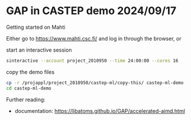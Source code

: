# GAP in CASTEP demo 2024/09/17

Getting started on Mahti

Either go to https://www.mahti.csc.fi/ and log in through the browser, or

start an interactive session
```bash
sinteractive --account project_2010950 --time 24:00:00 --cores 16
```

copy the demo files
```bash
cp -r /projappl/project_2010950/castep-ml/copy-this/ castep-ml-demo
cd castep-ml-demo
```

Further reading: 
- documentation: https://libatoms.github.io/GAP/accelerated-aimd.html